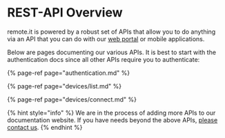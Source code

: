 # REST-API Overview

remote.it is powered by a robust set of APIs that allow you to do anything via an API that you can do with our [web portal](https://app.remote.it) or mobile applications.

Below are pages documenting our various APIs. It is best to start with the authentication docs since all other APIs require you to authenticate:

{% page-ref page="authentication.md" %}

{% page-ref page="devices/list.md" %}

{% page-ref page="devices/connect.md" %}

{% hint style="info" %}
We are in the process of adding more APIs to our documentation website. If you have needs beyond the above APIs, [please contact us](http://support.remot3.it).
{% endhint %}

